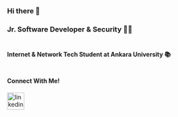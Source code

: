 ### Hi there 👋
### Jr. Software Developer & Security 👨‍💻
#
#### Internet & Network Tech Student at Ankara University 📚
#
#### Connect With Me!
[<img src='https://cdn.jsdelivr.net/npm/simple-icons@3.0.1/icons/linkedin.svg' alt='linkedin' height='40'>](https://www.linkedin.com/in/emindmrhn/)

